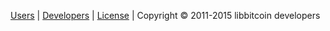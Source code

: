 [Users](Home) | 
[Developers](https://github.com/libbitcoin/libbitcoin-explorer/blob/master/README.md) | 
[License](https://github.com/libbitcoin/libbitcoin-explorer/blob/master/COPYING) | 
Copyright © 2011-2015 libbitcoin developers